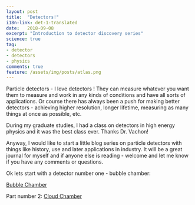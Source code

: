 ```yaml
---
layout: post
title:  "Detectors!"
i18n-link: det-1-translated
date:   2018-09-08
excerpt: "Introduction to detector discovery series"
science: true
tag:
- detector
- detectors
- physics
comments: true
feature: /assets/img/posts/atlas.png
---
```


Particle detectors - 
I love detectors ! They can measure whatever you want them to measure and work in any kinds of conditions and have all sorts of applications. Or course there has always been a push for making better detectors - achieving higher resolution, longer lifetime, measuring as many things at once as possible, etc.

During my graduate studies, I had a class on detectors in high energy physics and it was the best class ever. Thanks Dr. Vachon!

Anyway, I would like to start a little blog series on particle detectors with things like history, use and later applications in industry. It will be a great journal for myself and if anyone else is reading - welcome and let me know if you have any comments or questions.

Ok lets start with a detector number one - bubble chamber:

<a href="https://excitedpositron.github.io/detectors-bubble-chamber/" class="btn zoombtn">Bubble Chamber</a>

Part number 2:
<a href="https://excitedpositron.github.io/detectors-cloud-chamber/" class="btn zoombtn">Cloud Chamber</a>


